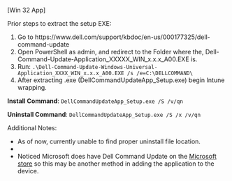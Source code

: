 [Win 32 App]

Prior steps to extract the setup EXE:
<ol>
    <li>Go to https://www.dell.com/support/kbdoc/en-us/000177325/dell-command-update</li>
    <li>Open PowerShell as admin, and redirect to the Folder where the, Dell-Command-Update-Application_XXXXX_WIN_x.x.x_A00.EXE is.</li>
    <li>Run: <code>.\Dell-Command-Update-Windows-Universal-Application_XXXX_WIN_x.x.x_A00.EXE /s /e=C:\DELLCOMMAND\</code></li>
    <li>After extracting .exe (DellCommandUpdateApp_Setup.exe) begin Intune wrapping.</li>
</ol>

**Install Command**: ```DellCommandUpdateApp_Setup.exe /S /v/qn```

**Uninstall Command**: ```DellCommandUpdateApp_Setup.exe /S /x /v/qn```

Additional Notes: 
<ul>
    <li>As of now, currently unable to find proper uninstall file location.<li> 
    <li>Noticed Microsoft does have Dell Command Update on the <a href="https://www.microsoft.com/en-us/p/dell-command-update/9n0k4b9pjt60">Microsoft store</a>
        so this may be another method in adding the application to the device.</li>
</ul>



